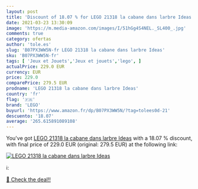 ```yaml
---
layout: post
title: 'Discount of 18.07 % for LEGO 21318 la cabane dans larbre Ideas'
date: 2021-03-23 13:30:09
image: 'https://m.media-amazon.com/images/I/51hGg4S4NEL._SL400_.jpg'
comments: true
category: ofertas
author: 'tole.es'
slug: 'B07PX3WW5N-fr LEGO 21318 la cabane dans larbre Ideas'
sku: 'B07PX3WW5N-fr'
tags: [ 'Jeux et Jouets','Jeux et jouets','lego', ]
actualPrice: 229.0 EUR
currency: EUR
price: 229.0
comparePrice: 279.5 EUR
prodname: 'LEGO 21318 la cabane dans larbre Ideas'
country: 'fr'
flag: '🇫🇷'
brand: 'LEGO'
buyurl: 'https://www.amazon.fr/dp/B07PX3WW5N/?tag=tolees0d-21'
descuento: '18.07'
average: '265.615891089108'
---
```


You've got [LEGO 21318 la cabane dans larbre Ideas](https://www.amazon.fr/dp/B07PX3WW5N/?tag=tolees0d-21) with a  18.07 % discount, with final price of 229.0 EUR (original: 279.5 EUR) at the following link:

[![LEGO 21318 la cabane dans larbre Ideas](https://m.media-amazon.com/images/I/51hGg4S4NEL._SL400_.jpg)](https://www.amazon.fr/dp/B07PX3WW5N/?tag=tolees0d-21)

ℹ️:


[🛒 Check the deal!!](https://www.amazon.fr/dp/B07PX3WW5N/?tag=tolees0d-21)
